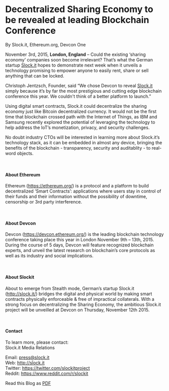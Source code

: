# Decentralized Sharing Economy to be revealed at leading Blockchain Conference
By Slock.it, Ethereum.org, Devcon One

November 3rd, 2015, **London, England** – Could the existing ‘sharing economy’ companies soon become irrelevant? That’s what the German startup <a href="http://slock.it">Slock.it</a> hopes to demonstrate next week when it unveils a technology promising to empower anyone to easily rent, share or sell anything that can be locked. 

Christoph Jentzsch, Founder, said “We chose Devcon to reveal <a href="http://slock.it">Slock.it</a> simply because it’s by far the most prestigious and cutting edge blockchain conference this year. We couldn't think of a better platform to launch.” 

Using digital smart contracts, Slock.it could decentralize the sharing economy just like Bitcoin decentralized currency. It would not be the first time that blockchain crossed path with the Internet of Things, as IBM and Samsung recently explored the potential of leveraging the technology to help address the IoT’s monetization, privacy, and security challenges.

No doubt industry CTOs will be interested in learning more about Slock.it’s technology stack, as it can be embedded in almost any device, bringing the benefits of the blockchain - transparency, security and auditablity - to real-word objects. 

<br>

#### **About Ethereum**
Ethereum (https://ethereum.org/) is a protocol and a platform to build decentralized ‘Smart Contracts’: applications where users stay in control of their funds and their information without the possibility of downtime, censorship or 3rd party interference. 

<br>


#### **About Devcon**
Devcon (https://devcon.ethereum.org/) is the leading blockchain technology conference taking place this year in London November 9th – 13th, 2015. During the course of 5 days, Devcon will feature recognized blockchain experts, and unveil the latest research on blockchain’s core protocols as well as its industry and social implications. 

<br>


#### **About Slockit**
About to emerge from Stealth mode, German’s startup Slock.it (http://slock.it/) bridges the digital and physical world by making smart contracts physically enforceable & free of impractical collaterals. With a strong focus on decentralizing the Sharing Economy, the ambitious Slock.it project will be unveilled at Devcon on Thursday, November 12th 2015.

<br>


#### **Contact**
To learn more, please contact:<br>
Slock.it Media Relations

Email: press@slock.it<br>
Web: http://slock.it<br>
Twitter: https://twitter.com/slockitproject<br>
Reddit: https://www.reddit.com/r/slockit

Read this Blog as <a href="images\Slock.itDevconPressRelease.pdf" target="_blank">PDF</a>
